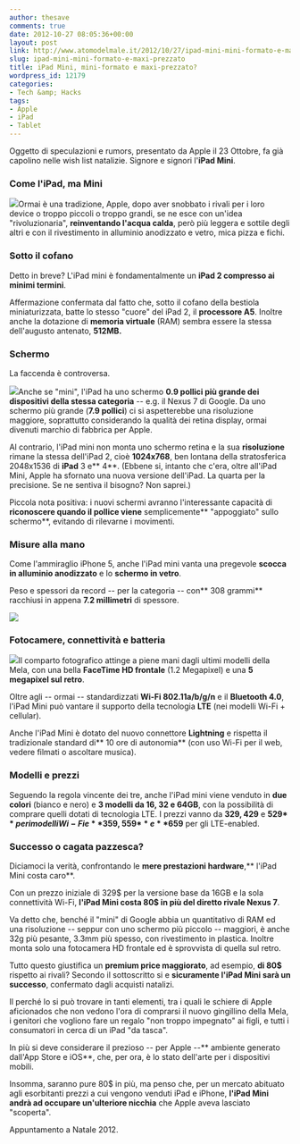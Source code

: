```yaml
---
author: thesave
comments: true
date: 2012-10-27 08:05:36+00:00
layout: post
link: http://www.atomodelmale.it/2012/10/27/ipad-mini-mini-formato-e-maxi-prezzato/
slug: ipad-mini-mini-formato-e-maxi-prezzato
title: iPad Mini, mini-formato e maxi-prezzato?
wordpress_id: 12179
categories:
- Tech &amp; Hacks
tags:
- Apple
- iPad
- Tablet
---
```


Oggetto di speculazioni e rumors, presentato da Apple il 23 Ottobre, fa già capolino nelle wish list natalizie. Signore e signori l'**iPad Mini**.


### Come l'iPad, ma Mini


![](http://www.atomodelmale.it/wp-content/uploads/2012/10/iPad-Mini-300x139.jpg)Ormai è una tradizione, Apple, dopo aver snobbato i rivali per i loro device o troppo piccoli o troppo grandi, se ne esce con un'idea "rivoluzionaria", **reinventando l'acqua calda**, però più leggera e sottile degli altri e con il rivestimento in alluminio anodizzato e vetro, mica pizza e fichi.


### Sotto il cofano


Detto in breve? L'iPad mini è fondamentalmente un **iPad 2 compresso ai minimi termini**.

Affermazione confermata dal fatto che, sotto il cofano della bestiola miniaturizzata, batte lo stesso "cuore" del iPad 2, il **processore A5**. Inoltre anche la dotazione di **memoria virtuale** (RAM) sembra essere la stessa dell'augusto antenato, **512MB.**


### Schermo


La faccenda è controversa.

![](http://www.atomodelmale.it/wp-content/uploads/2012/10/iPad-Mini-4-244x300.jpg)Anche se "mini", l'iPad ha uno schermo **0.9 pollici più grande dei dispositivi della stessa categoria** -- e.g. il Nexus 7 di Google. Da uno schermo più grande (**7.9 pollici**) ci si aspetterebbe una risoluzione maggiore, soprattutto considerando la qualità dei retina display, ormai divenuti marchio di fabbrica per Apple.

Al contrario, l'iPad mini non monta uno schermo retina e la sua **risoluzione** rimane la stessa dell'iPad 2, cioè **1024x768**, ben lontana della stratosferica 2048x1536 di **iPad** 3 e** 4**. (Ebbene si, intanto che c'era, oltre all'iPad Mini, Apple ha sfornato una nuova versione dell'iPad. La quarta per la precisione. Se ne sentiva il bisogno? Non saprei.)

Piccola nota positiva: i nuovi schermi avranno l'interessante capacità di **riconoscere quando il pollice viene** semplicemente** "appoggiato" sullo schermo**, evitando di rilevarne i movimenti.




### Misure alla mano


Come l'ammiraglio iPhone 5, anche l'iPad mini vanta una pregevole **scocca in alluminio anodizzato** e lo **schermo in vetro**.

Peso e spessori da record -- per la categoria -- con** 308 grammi** racchiusi in appena **7.2 millimetri** di spessore.


![](http://www.atomodelmale.it/wp-content/uploads/2012/10/iPad-Mini-2-1024x140.jpg)





### Fotocamere, connettività e batteria


![](http://www.atomodelmale.it/wp-content/uploads/2012/10/iPad-Mini-3-180x300.jpg)Il comparto fotografico attinge a piene mani dagli ultimi modelli della Mela, con una bella **FaceTime HD frontale** (1.2 Megapixel) e una **5 megapixel sul retro**.

Oltre agli -- ormai -- standardizzati **Wi-Fi 802.11a/b/g/n** e il **Bluetooth 4.0**, l'iPad Mini può vantare il supporto della tecnologia **LTE** (nei modelli Wi-Fi + cellular).

Anche l'iPad Mini è dotato del nuovo connettore **Lightning** e rispetta il tradizionale standard di** 10 ore di autonomia** (con uso Wi-Fi per il web, vedere filmati o ascoltare musica).


### Modelli e prezzi


Seguendo la regola vincente dei tre, anche l'iPad mini viene venduto in **due colori** (bianco e nero) e **3 modelli da 16, 32 e 64GB**, con la possibilità di comprare quelli dotati di tecnologia LTE. I prezzi vanno da **329$, 429$** e **529$** per i modelli Wi-Fi e **359$, 559$** e **659$** per gli LTE-enabled.


### Successo o cagata pazzesca?


Diciamoci la verità, confrontando le **mere prestazioni hardware**,** l'iPad Mini costa caro**.

Con un prezzo iniziale di 329$ per la versione base da 16GB e la sola connettività Wi-Fi, **l'iPad Mini costa 80$ in più del diretto rivale Nexus 7**.

Va detto che, benché il "mini" di Google abbia un quantitativo di RAM ed una risoluzione -- seppur con uno schermo più piccolo -- maggiori, è anche 32g più pesante, 3.3mm più spesso, con rivestimento in plastica. Inoltre monta solo una fotocamera HD frontale ed è sprovvista di quella sul retro.

Tutto questo giustifica un **premium price maggiorato**, ad esempio, **di 80$** rispetto ai rivali? Secondo il sottoscritto si e **sicuramente l'iPad Mini sarà un successo**, confermato dagli acquisti natalizi.

Il perché lo si può trovare in tanti elementi, tra i quali le schiere di Apple aficionados che non vedono l'ora di comprarsi il nuovo gingillino della Mela, i genitori che vogliono fare un regalo "non troppo impegnato" ai figli, e tutti i consumatori in cerca di un iPad "da tasca".

In più si deve considerare il prezioso -- per Apple --** ambiente generato dall'App Store e iOS**, che, per ora, è lo stato dell'arte per i dispositivi mobili.

Insomma, saranno pure 80$ in più, ma penso che, per un mercato abituato agli esorbitanti prezzi a cui vengono venduti iPad e iPhone, **l'iPad Mini andrà ad occupare un'ulteriore nicchia** che Apple aveva lasciato "scoperta".

Appuntamento a Natale 2012.
